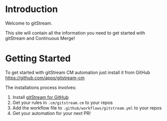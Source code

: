 # Introduction

Welcome to gitStream. 

This site will contain all the information you need to get started with gitStream and Continuous Merge!


# Getting Started 

To get started with gitStream CM automation just install it from GitHub https://github.com/apps/gitstream-cm 

The installations process involves:

1. Install [gitStream for GitHub](https://github.com/apps/gitstream-cm)
2. Get your rules in `.cm/gitstream.cm` to your repos
3. Add the workflow file to `.github/workflows/gitstream.yml` to your repos
4. Get your automation for your next PR!
